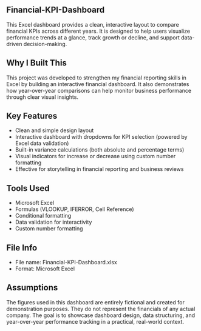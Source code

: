 ## Financial-KPI-Dashboard
This Excel dashboard provides a clean, interactive layout to compare financial KPIs across different years. It is designed to help users visualize performance trends at a glance, track growth or decline, and support data-driven decision-making.

## Why I Built This
This project was developed to strengthen my financial reporting skills in Excel by building an interactive financial dashboard. It also demonstrates how year-over-year comparisons can help monitor business performance through clear visual insights.

## Key Features
-	Clean and simple design layout
-	Interactive dashboard with dropdowns for KPI selection (powered by Excel data validation)
-	Built-in variance calculations (both absolute and percentage terms)
-	Visual indicators for increase or decrease using custom number formatting
-	Effective for storytelling in financial reporting and business reviews

## Tools Used
-	Microsoft Excel
- Formulas (VLOOKUP, IFERROR, Cell Reference)
-	Conditional formatting
-	Data validation for interactivity
-	Custom number formatting

## File Info
- File name: Financial-KPI-Dashboard.xlsx
- Format: Microsoft Excel

## Assumptions
The figures used in this dashboard are entirely fictional and created for demonstration purposes. They do not represent the financials of any actual company. The goal is to showcase dashboard design, data structuring, and year-over-year performance tracking in a practical, real-world context.
  
  
